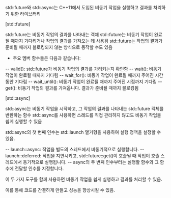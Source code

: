 
std::future와 std::async는 C++11에서 도입된 비동기 작업을 실행하고 결과를 처리하기 위한 라이브러리

[std::future]

std::future는 비동기 작업의 결과를 나타내는 객체
std::future는 비동기 작업이 완료될 때까지 기다리거나 작업의 결과를 가져오는 데 사용됨
std::future는 작업의 결과가 준비될 때까지 블로킹되지 않는 방식으로 동작할 수도 있음

- 주요 멤버 함수들은 다음과 같습니다:

-- valid(): std::future가 비동기 작업의 결과를 가리키는지 확인함
-- wait(): 비동기 작업이 완료될 때까지 기다림
-- wait_for(): 비동기 작업이 완료될 때까지 주어진 시간 동안 기다림
-- wait_until(): 비동기 작업이 완료될 때까지 주어진 시점까지 기다림
-- get(): 비동기 작업의 결과를 가져옵니다. 결과가 준비될 때까지 블로킹됨


[std::async]

std::async는 비동기 작업을 시작하고, 그 작업의 결과를 나타내는 std::future 객체를 반환하는 함수 
std::async를 사용하면 스레드를 직접 관리하지 않고도 비동기 작업을 쉽게 실행할 수 있음

std::async의 첫 번째 인수는 std::launch 열거형을 사용하여 실행 정책을 설정할 수 있음.

-- launch::async: 작업을 별도의 스레드에서 비동기적으로 실행합니다.
-- launch::deferred: 작업을 지연시키고, std::future::get()이 호출될 때 작업이 호출 스레드에서 동기적으로 실행됩니다.
-- async의 두 번째 인수부터는 실행할 함수와 그 함수에 전달할 인수를 지정합니다.

이 두 가지 도구를 함께 사용하면 비동기 작업을 쉽게 실행하고 결과를 처리할 수 있음. 

이를 통해 코드를 간결하게 만들고 성능을 향상시킬 수 있음.

